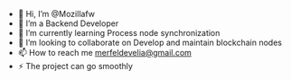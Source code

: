 - 👋 Hi, I’m @Mozillafw
- 👀 I’m a Backend Developer
- 🌱 I’m currently learning Process node synchronization
- 💞️ I’m looking to collaborate on Develop and maintain blockchain nodes
- 📫 How to reach me merfeldevelia@gmail.com
- ⚡ The project can go smoothly

<!---
Mozillafw/Mozillafw is a ✨ special ✨ repository because its `README.md` (this file) appears on your GitHub profile.
You can click the Preview link to take a look at your changes.
--->
